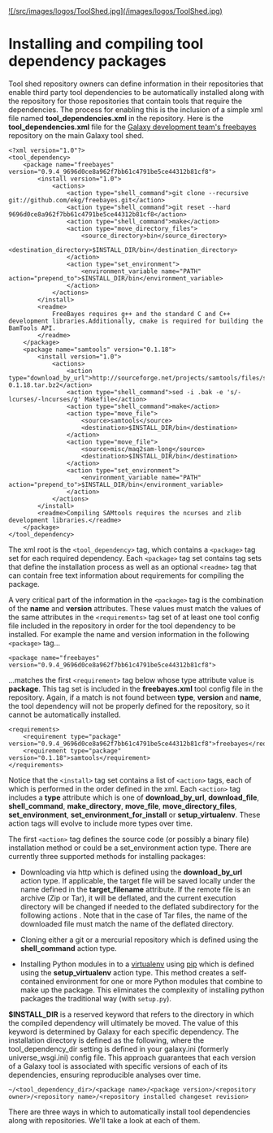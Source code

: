 <div class='center'> <a href='http://toolshed.g2.bx.psu.edu'>![/src/images/logos/ToolShed.jpg](/images/logos/ToolShed.jpg)</a> </div>

# Installing and compiling tool dependency packages

Tool shed repository owners can define information in their repositories that enable third party tool dependencies to be automatically installed along with the repository for those repositories that contain tools that require the dependencies. The process for enabling this is the inclusion of a simple xml file named **tool_dependencies.xml** in the repository. Here is the **tool_dependencies.xml** file for the [Galaxy development team's freebayes](http://toolshed.g2.bx.psu.edu/repository/view_repository?sort=name&webapp=community&id=491b7a3fddf9366f) repository on the main Galaxy tool shed.

    <?xml version="1.0"?>
    <tool_dependency>
        <package name="freebayes" version="0.9.4_9696d0ce8a962f7bb61c4791be5ce44312b81cf8">
            <install version="1.0">
                <actions>
                    <action type="shell_command">git clone --recursive git://github.com/ekg/freebayes.git</action>
                    <action type="shell_command">git reset --hard 9696d0ce8a962f7bb61c4791be5ce44312b81cf8</action>
                    <action type="shell_command">make</action>
                    <action type="move_directory_files">
                        <source_directory>bin</source_directory>
                        <destination_directory>$INSTALL_DIR/bin</destination_directory>
                    </action>
                    <action type="set_environment">
                        <environment_variable name="PATH" action="prepend_to">$INSTALL_DIR/bin</environment_variable>
                    </action>
                </actions>
            </install>
            <readme>
                FreeBayes requires g++ and the standard C and C++ development libraries.Additionally, cmake is required for building the BamTools API.
            </readme>
        </package>
        <package name="samtools" version="0.1.18">
            <install version="1.0">
                <actions>
                    <action type="download_by_url">http://sourceforge.net/projects/samtools/files/samtools/0.1.18/samtools-0.1.18.tar.bz2</action>
                    <action type="shell_command">sed -i .bak -e 's/-lcurses/-lncurses/g' Makefile</action>
                    <action type="shell_command">make</action>
                    <action type="move_file">
                        <source>samtools</source>
                        <destination>$INSTALL_DIR/bin</destination>
                    </action>
                    <action type="move_file">
                        <source>misc/maq2sam-long</source>
                        <destination>$INSTALL_DIR/bin</destination>
                    </action>
                    <action type="set_environment">
                        <environment_variable name="PATH" action="prepend_to">$INSTALL_DIR/bin</environment_variable>
                    </action>
                </actions>
            </install>
            <readme>Compiling SAMtools requires the ncurses and zlib development libraries.</readme>
        </package>
    </tool_dependency>

The xml root is the ```<tool_dependency>``` tag, which contains a ```<package>``` tag set for each required dependency. Each ```<package>``` tag set contains tag sets that define the installation process as well as an optional `<readme>` tag that can contain free text information about requirements for compiling the package.

A very critical part of the information in the ```<package>``` tag is the combination of the **name** and **version** attributes. These values must match the values of the same attributes in the ```<requirements>``` tag set of at least one tool config file included in the repository in order for the tool dependency to be installed.
For example the name and version information in the following ```<package>``` tag...

```<package name="freebayes" version="0.9.4_9696d0ce8a962f7bb61c4791be5ce44312b81cf8">```


...matches the first ```<requirement>``` tag below whose type attribute value is **package**. This tag set is included in the **freebayes.xml** tool config file in the repository. Again, if a match is not found between **type**, **version** and **name**, the tool dependency will not be properly defined for the repository, so it cannot be automatically installed.

    <requirements>
        <requirement type="package" version="0.9.4_9696d0ce8a962f7bb61c4791be5ce44312b81cf8">freebayes</requirement>
        <requirement type="package" version="0.1.18">samtools</requirement>
    </requirements>

Notice that the ```<install>``` tag set contains a list of ```<action>``` tags, each of which is performed in the order defined in the xml. Each ```<action>``` tag includes a **type** attribute which is one of **download_by_url**, **download_file**, **shell_command**, **make_directory**, **move_file**, **move_directory_files**, **set_environment**, **set_environment_for_install** or **setup_virtualenv**. These action tags will evolve to include more types over time.

The first ```<action>``` tag defines the source code (or possibly a binary file) installation method or could be a set_environment action type. There are currently three supported methods for installing packages:

* Downloading via http which is defined using the **download_by_url** action type. If applicable, the target file will be saved locally under the name defined in the **target_filename** attribute. If the remote file is an archive (Zip or Tar), it will be deflated, and the current execution directory will be changed if needed to the deflated subdirectory for the following actions . Note that in the case of Tar files, the name of the downloaded file must match the name of the deflated directory.

* Cloning either a git or a mercurial repository which is defined using the **shell_command** action type.

* Installing Python modules in to a [virtualenv](http://www.virtualenv.org) using [pip](http://www.pip-installer.org/) which is defined using the **setup_virtualenv** action type. This method creates a self-contained environment for one or more Python modules that combine to make up the package. This eliminates the complexity of installing python packages the traditional way (with ```setup.py```).

**$INSTALL_DIR** is a reserved keyword that refers to the directory in which the compiled dependency will ultimately be moved. The value of this keyword is determined by Galaxy for each specific dependency. The installation directory is defined as the following, where the tool_dependency_dir setting is defined in your galaxy.ini (formerly universe_wsgi.ini) config file. This approach guarantees that each version of a Galaxy tool is associated with specific versions of each of its dependencies, ensuring reproducible analyses over time.

```~/<tool_dependency_dir>/<package name>/<package version>/<repository owner>/<repository name>/<repository installed changeset revision>```


There are three ways in which to automatically install tool dependencies along with repositories. We'll take a look at each of them.
